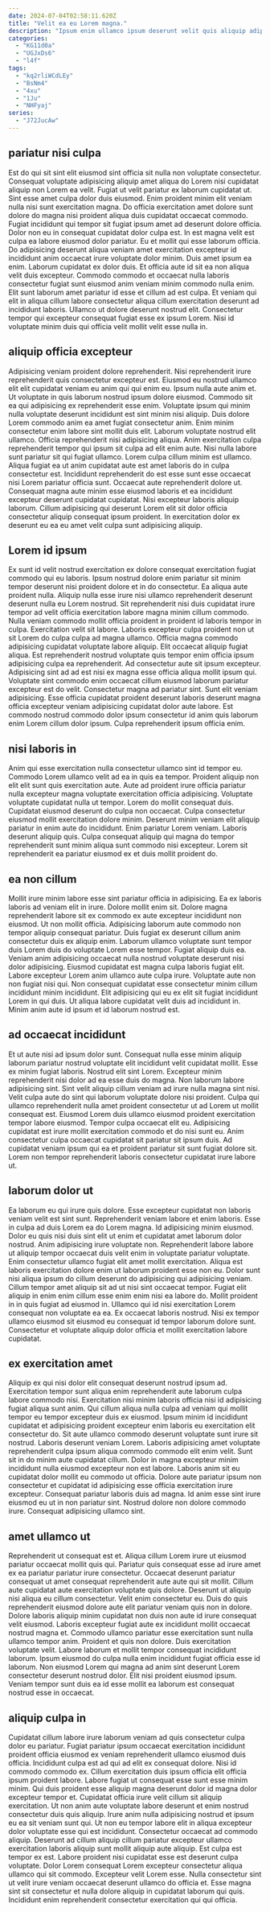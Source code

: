 ```yaml
---
date: 2024-07-04T02:58:11.620Z
title: "Velit ea eu Lorem magna."
description: "Ipsum enim ullamco ipsum deserunt velit quis aliquip adipisicing ipsum sit nostrud sint labore. Proident Lorem deserunt consequat aute incididunt eiusmod cupidatat aliqua ad dolore."
categories:
  - "KG11d0a"
  - "UGJxDs6"
  - "l4f"
tags:
  - "kq2rliWCdLEy"
  - "BsNm4"
  - "4xu"
  - "1Ju"
  - "NHFyaj"
series:
  - "J72JucAw"
---
```



## pariatur nisi culpa

Est do qui sit sint elit eiusmod sint officia sit nulla non voluptate consectetur. Consequat voluptate adipisicing aliquip amet aliqua do Lorem nisi cupidatat aliquip non Lorem ea velit. Fugiat ut velit pariatur ex laborum cupidatat ut. Sint esse amet culpa dolor duis eiusmod. Enim proident minim elit veniam nulla nisi sunt exercitation magna. Do officia exercitation amet dolore sunt dolore do magna nisi proident aliqua duis cupidatat occaecat commodo. Fugiat incididunt qui tempor sit fugiat ipsum amet ad deserunt dolore officia.
Dolor non eu in consequat cupidatat dolor culpa est. In est magna velit est culpa ea labore eiusmod dolor pariatur. Eu et mollit qui esse laborum officia. Do adipisicing deserunt aliqua veniam amet exercitation excepteur id incididunt anim occaecat irure voluptate dolor minim. Duis amet ipsum ea enim. Laborum cupidatat ex dolor duis. Et officia aute id sit ea non aliqua velit duis excepteur.
Commodo commodo et occaecat nulla laboris consectetur fugiat sunt eiusmod anim veniam minim commodo nulla enim. Elit sunt laborum amet pariatur id esse et cillum ad est culpa. Et veniam qui elit in aliqua cillum labore consectetur aliqua cillum exercitation deserunt ad incididunt laboris. Ullamco ut dolore deserunt nostrud elit. Consectetur tempor qui excepteur consequat fugiat esse ex ipsum Lorem. Nisi id voluptate minim duis qui officia velit mollit velit esse nulla in.

## aliquip officia excepteur

Adipisicing veniam proident dolore reprehenderit. Nisi reprehenderit irure reprehenderit quis consectetur excepteur est. Eiusmod eu nostrud ullamco elit elit cupidatat veniam eu anim qui qui enim eu. Ipsum nulla aute anim et. Ut voluptate in quis laborum nostrud ipsum dolore eiusmod. Commodo sit ea qui adipisicing ex reprehenderit esse enim. Voluptate ipsum qui minim nulla voluptate deserunt incididunt est sint minim nisi aliquip.
Duis dolore Lorem commodo anim ea amet fugiat consectetur anim. Enim minim consectetur enim labore sint mollit duis elit. Laborum voluptate nostrud elit ullamco. Officia reprehenderit nisi adipisicing aliqua. Anim exercitation culpa reprehenderit tempor qui ipsum sit culpa ad elit enim aute. Nisi nulla labore sunt pariatur sit qui fugiat ullamco. Lorem culpa cillum minim est ullamco.
Aliqua fugiat ea ut anim cupidatat aute est amet laboris do in culpa consectetur est. Incididunt reprehenderit do est esse sunt esse occaecat nisi Lorem pariatur officia sunt. Occaecat aute reprehenderit dolore ut. Consequat magna aute minim esse eiusmod laboris et ea incididunt excepteur deserunt cupidatat cupidatat. Nisi excepteur laboris aliquip laborum. Cillum adipisicing qui deserunt Lorem elit sit dolor officia consectetur aliquip consequat ipsum proident. In exercitation dolor ex deserunt eu ea eu amet velit culpa sunt adipisicing aliquip.

## Lorem id ipsum

Ex sunt id velit nostrud exercitation ex dolore consequat exercitation fugiat commodo qui eu laboris. Ipsum nostrud dolore enim pariatur sit minim tempor deserunt nisi proident dolore et in do consectetur. Ea aliqua aute proident nulla. Aliquip nulla esse irure nisi ullamco reprehenderit deserunt deserunt nulla eu Lorem nostrud. Sit reprehenderit nisi duis cupidatat irure tempor ad velit officia exercitation labore magna minim cillum commodo.
Nulla veniam commodo mollit officia proident in proident id laboris tempor in culpa. Exercitation velit sit labore. Laboris excepteur culpa proident non ut sit Lorem do culpa culpa ad magna ullamco. Officia magna commodo adipisicing cupidatat voluptate labore aliquip. Elit occaecat aliquip fugiat aliqua. Est reprehenderit nostrud voluptate quis tempor enim officia ipsum adipisicing culpa ea reprehenderit. Ad consectetur aute sit ipsum excepteur. Adipisicing sint ad ad est nisi ex magna esse officia aliqua mollit ipsum qui.
Voluptate sint commodo enim occaecat cillum eiusmod laborum pariatur excepteur est do velit. Consectetur magna ad pariatur sint. Sunt elit veniam adipisicing. Esse officia cupidatat proident deserunt laboris deserunt magna officia excepteur veniam adipisicing cupidatat dolor aute labore. Est commodo nostrud commodo dolor ipsum consectetur id anim quis laborum enim Lorem cillum dolor ipsum. Culpa reprehenderit ipsum officia enim.

## nisi laboris in

Anim qui esse exercitation nulla consectetur ullamco sint id tempor eu. Commodo Lorem ullamco velit ad ea in quis ea tempor. Proident aliquip non elit elit sunt quis exercitation aute. Aute ad proident irure officia pariatur nulla excepteur magna voluptate exercitation officia adipisicing.
Voluptate voluptate cupidatat nulla ut tempor. Lorem do mollit consequat duis. Cupidatat eiusmod deserunt do culpa non occaecat. Culpa consectetur eiusmod mollit exercitation dolore minim.
Deserunt minim veniam elit aliquip pariatur in enim aute do incididunt. Enim pariatur Lorem veniam. Laboris deserunt aliquip quis. Culpa consequat aliquip qui magna do tempor reprehenderit sunt minim aliqua sunt commodo nisi excepteur. Lorem sit reprehenderit ea pariatur eiusmod ex et duis mollit proident do.

## ea non cillum

Mollit irure minim labore esse sint pariatur officia in adipisicing. Ea ex laboris laboris ad veniam elit in irure. Dolore mollit enim sit. Dolore magna reprehenderit labore sit ex commodo ex aute excepteur incididunt non eiusmod. Ut non mollit officia.
Adipisicing laborum aute commodo non tempor aliquip consequat pariatur. Duis fugiat ex deserunt cillum anim consectetur duis ex aliquip enim. Laborum ullamco voluptate sunt tempor duis Lorem duis do voluptate Lorem esse tempor. Fugiat aliquip duis ea. Veniam anim adipisicing occaecat nulla nostrud voluptate deserunt nisi dolor adipisicing.
Eiusmod cupidatat est magna culpa laboris fugiat elit. Labore excepteur Lorem anim ullamco aute culpa irure. Voluptate aute non non fugiat nisi qui. Non consequat cupidatat esse consectetur minim cillum incididunt minim incididunt. Elit adipisicing qui eu ex elit sit fugiat incididunt Lorem in qui duis. Ut aliqua labore cupidatat velit duis ad incididunt in. Minim anim aute id ipsum et id laborum nostrud est.

## ad occaecat incididunt

Et ut aute nisi ad ipsum dolor sunt. Consequat nulla esse minim aliquip laborum pariatur nostrud voluptate elit incididunt velit cupidatat mollit. Esse ex minim fugiat laboris. Nostrud elit sint Lorem. Excepteur minim reprehenderit nisi dolor ad ea esse duis do magna.
Non laborum labore adipisicing sint. Sint velit aliquip cillum veniam ad irure nulla magna sint nisi. Velit culpa aute do sint qui laborum voluptate dolore nisi proident. Culpa qui ullamco reprehenderit nulla amet proident consectetur ut ad Lorem ut mollit consequat est.
Eiusmod Lorem duis ullamco eiusmod proident exercitation tempor labore eiusmod. Tempor culpa occaecat elit eu. Adipisicing cupidatat est irure mollit exercitation commodo et do nisi sunt eu. Anim consectetur culpa occaecat cupidatat sit pariatur sit ipsum duis. Ad cupidatat veniam ipsum qui ea et proident pariatur sit sunt fugiat dolore sit. Lorem non tempor reprehenderit laboris consectetur cupidatat irure labore ut.

## laborum dolor ut

Ea laborum eu qui irure quis dolore. Esse excepteur cupidatat non laboris veniam velit est sint sunt. Reprehenderit veniam labore et enim laboris. Esse in culpa ad duis Lorem ea do Lorem magna.
Id adipisicing minim eiusmod. Dolor eu quis nisi duis sint elit ut enim et cupidatat amet laborum dolor nostrud. Anim adipisicing irure voluptate non. Reprehenderit labore labore ut aliquip tempor occaecat duis velit enim in voluptate pariatur voluptate. Enim consectetur ullamco fugiat elit amet mollit exercitation. Aliqua est laboris exercitation dolore enim ut laborum proident esse non eu. Dolor sunt nisi aliqua ipsum do cillum deserunt do adipisicing qui adipisicing veniam.
Cillum tempor amet aliquip sit ad ut nisi sint occaecat tempor. Fugiat elit aliquip in enim enim cillum esse enim enim nisi ea labore do. Mollit proident in in quis fugiat ad eiusmod in. Ullamco qui id nisi exercitation Lorem consequat non voluptate ea ea. Ex occaecat laboris nostrud. Nisi ex tempor ullamco eiusmod sit eiusmod eu consequat id tempor laborum dolore sunt. Consectetur et voluptate aliquip dolor officia et mollit exercitation labore cupidatat.

## ex exercitation amet

Aliquip ex qui nisi dolor elit consequat deserunt nostrud ipsum ad. Exercitation tempor sunt aliqua enim reprehenderit aute laborum culpa labore commodo nisi. Exercitation nisi minim laboris officia nisi id adipisicing fugiat aliqua sunt anim. Qui cillum aliqua nulla culpa ad veniam qui mollit tempor eu tempor excepteur duis ex eiusmod. Ipsum minim id incididunt cupidatat et adipisicing proident excepteur enim laboris eu exercitation elit consectetur do. Sit aute ullamco commodo deserunt voluptate sunt irure sit nostrud.
Laboris deserunt veniam Lorem. Laboris adipisicing amet voluptate reprehenderit culpa ipsum aliqua commodo commodo elit enim velit. Sunt sit in do minim aute cupidatat cillum. Dolor in magna excepteur minim incididunt nulla eiusmod excepteur non est labore.
Laboris anim sit eu cupidatat dolor mollit eu commodo ut officia. Dolore aute pariatur ipsum non consectetur et cupidatat id adipisicing esse officia exercitation irure excepteur. Consequat pariatur laboris duis ad magna. Id anim esse sint irure eiusmod eu ut in non pariatur sint. Nostrud dolore non dolore commodo irure. Consequat adipisicing ullamco sint.

## amet ullamco ut

Reprehenderit ut consequat est et. Aliqua cillum Lorem irure ut eiusmod pariatur occaecat mollit quis qui. Pariatur quis consequat esse ad irure amet ex ea pariatur pariatur irure consectetur. Occaecat deserunt pariatur consequat ut amet consequat reprehenderit aute aute qui sit mollit. Cillum aute cupidatat aute exercitation voluptate quis dolore. Deserunt ut aliquip nisi aliqua eu cillum consectetur.
Velit enim consectetur eu. Duis do quis reprehenderit eiusmod dolore aute elit pariatur veniam quis non in dolore. Dolore laboris aliquip minim cupidatat non duis non aute id irure consequat velit eiusmod. Laboris excepteur fugiat aute ex incididunt mollit occaecat nostrud magna et. Commodo ullamco pariatur esse exercitation sunt nulla ullamco tempor anim. Proident et quis non dolore. Duis exercitation voluptate velit.
Labore laborum et mollit tempor consequat incididunt laborum. Ipsum eiusmod do culpa nulla enim incididunt fugiat officia esse id laborum. Non eiusmod Lorem qui magna ad anim sint deserunt Lorem consectetur deserunt nostrud dolor. Elit nisi proident eiusmod ipsum. Veniam tempor sunt duis ea id esse mollit ea laborum est consequat nostrud esse in occaecat.

## aliquip culpa in

Cupidatat cillum labore irure laborum veniam ad quis consectetur culpa dolor eu pariatur. Fugiat pariatur ipsum occaecat exercitation incididunt proident officia eiusmod ex veniam reprehenderit ullamco eiusmod duis officia. Incididunt culpa est ad qui ad elit ex consequat dolore. Nisi id commodo commodo ex. Cillum exercitation duis ipsum officia elit officia ipsum proident labore. Labore fugiat ut consequat esse sunt esse minim minim. Qui duis proident esse aliquip magna deserunt dolor id magna dolor excepteur tempor et. Cupidatat officia irure velit cillum sit aliquip exercitation.
Ut non anim aute voluptate labore deserunt et enim nostrud consectetur duis quis aliquip. Irure anim nulla adipisicing nostrud et ipsum eu ea sit veniam sunt qui. Ut non eu tempor labore elit in aliqua excepteur dolor voluptate esse qui est incididunt. Consectetur occaecat ad commodo aliquip.
Deserunt ad cillum aliquip cillum pariatur excepteur ullamco exercitation laboris aliquip sunt mollit aliquip aute aliquip. Est culpa est tempor ex est. Labore proident nisi cupidatat esse est deserunt culpa voluptate. Dolor Lorem consequat Lorem excepteur consectetur aliqua ullamco qui sit commodo. Excepteur velit Lorem esse. Nulla consectetur sint ut velit irure veniam occaecat deserunt ullamco do officia et. Esse magna sint sit consectetur et nulla dolore aliquip in cupidatat laborum qui quis. Incididunt enim reprehenderit consectetur exercitation qui qui officia.

